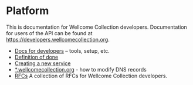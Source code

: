# Platform

This is documentation for Wellcome Collection developers. Documentation for users of the API can be found at https://developers.wellcomecollection.org.

* [Docs for developers](developers.md) – tools, setup, etc.
* [Definition of done](definition-of-done.md)
* [Creating a new service](platform.md)
* [*.wellcomecollection.org](hosted_zones/README.md) - how to modify DNS records
* [RFCs](rfcs) A collection of RFCs for Wellcome Collection developers.


